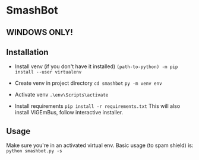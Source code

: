 # SmashBot
## WINDOWS ONLY!

## Installation
 - Install venv (if you don't have it installed)
`(path-to-python) -m pip install --user virtualenv`

 - Create venv in project directory 
`cd smashbot`
`py -m venv env`

 - Activate venv
`.\env\Scripts\activate`

 - Install requirements
`pip install -r requirements.txt`
This will also install ViGEmBus, follow interactive installer.

## Usage
Make sure you're in an activated virtual env.
Basic usage (to spam shield) is:
`python smashbot.py -s`

